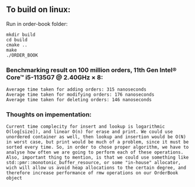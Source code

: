 ## To build on linux:

Run in order-book folder:
```
mkdir build
cd build
cmake ..
make
./ORDER_BOOK 
```

### Benchmarking result on 100 million orders, 11th Gen Intel® Core™ i5-1135G7 @ 2.40GHz × 8:
```
Average time taken for adding orders: 315 nanoseconds
Average time taken for modifying orders: 176 nanoseconds
Average time taken for deleting orders: 146 nanoseconds
```

### Thoughts on impementation:
`Current time complecity for insert and lookup is logarithmic O(log[size]), and linear O(n) for erase and print. We could use unordered container as well, then lookup and insertion would be O(N) in worst case, but print would be much of a problem, since it must be sorted every time. So, in order to chose proper algorithm, we have to analyse how often we are going to perform each of these operations. Also, important thing to mention, is that we could use something like std::pmr::monotonic_buffer_resource, or some "in-house" allocator, wich will allow us avoid heap allocations to the certain degree, and therefore increase performance of rmw operations on our OrderBook object`
